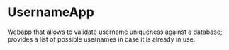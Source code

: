 # UsernameApp
Webapp that allows to validate username uniqueness against a database; provides a list of possible usernames in case it is already in use.
